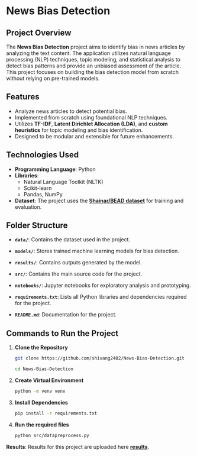# News Bias Detection

## Project Overview
The **News Bias Detection** project aims to identify bias in news articles by analyzing the text content. The application utilizes natural language processing (NLP) techniques, topic modeling, and statistical analysis to detect bias patterns and provide an unbiased assessment of the article. This project focuses on building the bias detection model from scratch without relying on pre-trained models.

## Features
- Analyze news articles to detect potential bias.
- Implemented from scratch using foundational NLP techniques.
- Utilizes **TF-IDF**, **Latent Dirichlet Allocation (LDA)**, and **custom heuristics** for topic modeling and bias identification.
- Designed to be modular and extensible for future enhancements.

## Technologies Used
- **Programming Language**: Python
- **Libraries**:
  - Natural Language Toolkit (NLTK)
  - Scikit-learn
  - Pandas, NumPy
- **Dataset**: The project uses the **[Shainar/BEAD dataset](https://drive.google.com/drive/folders/1l2ZWdzw5sj_DO15N5oZX7HQKBX40qMMr?usp=drive_link)** for training and evaluation. 


## Folder Structure

- **`data/`**: Contains the dataset used in the project.
  
- **`models/`**: Stores trained machine learning models for bias detection.

- **`results/`**: Contains outputs generated by the model.

- **`src/`**: Contains the main source code for the project.

- **`notebooks/`**: Jupyter notebooks for exploratory analysis and prototyping.

- **`requirements.txt`**: Lists all Python libraries and dependencies required for the project.

- **`README.md`**: Documentation for the project.

## Commands to Run the Project

1. **Clone the Repository**
   ```bash
   git clone https://github.com/shivang2402/News-Bias-Detection.git
   
   cd News-Bias-Detection


2. **Create Virtual Environment**
   ```bash
   python -m venv venv


3. **Install Dependencies**
   ```bash
   pip install -r requirements.txt


4. **Run the required files**
   ```bash
   python src/datapreprocess.py

**Results**: Results for this project are uploaded here **[results](https://drive.google.com/drive/folders/1p83Eldkw82I57rtuK0Voa8XPrOOgX6xf)**.








